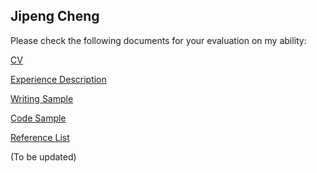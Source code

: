 ## Jipeng Cheng

Please check the following documents for your evaluation on my ability:

[CV](https://cheng-jipeng.github.io/cjpdoc/CV_Jipeng_Cheng.pdf)

[Experience Description](https://cheng-jipeng.github.io/cjpdoc/SOP_git_Jipeng_Cheng.pdf)

[Writing Sample](https://cheng-jipeng.github.io/cjpdoc/Writing_Sample_Jipeng_Cheng.pdf)

[Code Sample](https://cheng-jipeng.github.io/cjpdoc/Code_Sample_Link+Paper_List_Jipeng_Cheng.pdf)

[Reference List](https://cheng-jipeng.github.io/cjpdoc/Reference_List_Jipeng_Cheng.pdf)

(To be updated)
